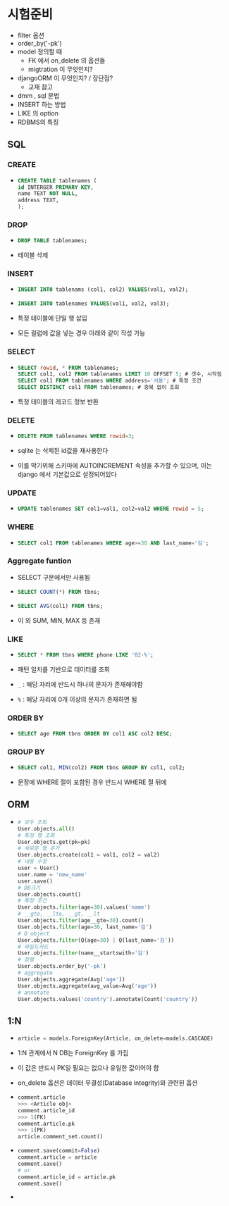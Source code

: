 # 시험준비

* filter 옵션
* order_by('-pk')
* model 정의할 때
  * FK 에서 on_delete 의 옵션들
  * migtration 이 무엇인지?
* djangoORM 이 무엇인지? / 장단점?
  * 교재 참고
* dmm , sql 문법
* INSERT 하는 방법
* LIKE 의  option
* RDBMS의 특징



## SQL

### CREATE

* ```sql
  CREATE TABLE tablenames (
  id INTERGER PRIMARY KEY,
  name TEXT NOT NULL,
  address TEXT,
  );
  ```



### DROP

* ```sql
  DROP TABLE tablenames;
  ```

* 테이블 삭제



### INSERT

* ```sql
  INSERT INTO tablenams (col1, col2) VALUES(val1, val2);
  ```

* ```sql
  INSERT INTO tablenames VALUES(val1, val2, val3);
  ```

* 특정 테이블에 단일 행 삽입

* 모든 컬럼에 값을 넣는 경우 아래와 같이 작성 가능



### SELECT

* ```sql
  SELECT rowid, * FROM tablenames;
  SELECT col1, col2 FROM tablenames LIMIT 10 OFFSET 5; # 갯수, 시작점
  SELECT col1 FROM tablenames WHERE address='서울'; # 특정 조건
  SELECT DISTINCT col1 FROM tablenames; # 중복 없이 조회
  ```

* 특정 테이블의 레코드 정보 반환



### DELETE

* ```sql
  DELETE FROM tablenames WHERE rowid=3;
  ```

* sqlite 는 삭제된 id값을 재사용한다

* 이를 막기위해 스키마에 AUTOINCREMENT 속성을 추가할 수 있으며, 이는 django 에서 기본값으로 설정되어있다



### UPDATE

* ```sql
  UPDATE tablenames SET col1=val1, col2=val2 WHERE rowid = 5;
  ```



### WHERE

* ```sql
  SELECT col1 FROM tablenames WHERE age>=30 AND last_name='김';
  ```



### Aggregate funtion

* SELECT 구문에서만 사용됨

* ```sql
  SELECT COUNT(*) FROM tbns;
  ```

* ```sql
  SELECT AVG(col1) FROM tbns;
  ```

* 이 외 SUM, MIN, MAX 등 존재



### LIKE

* ```sql
  SELECT * FROM tbns WHERE phone LIKE '02-%';
  ```

* 패턴 일치를 기반으로 데이터를 조회
* `_` : 해당 자리에 반드시 하나의 문자가 존재해야함
* `%` : 해당 자리에 0개 이상의 문자가 존재하면 됨



### ORDER BY

* ```sql
  SELECT age FROM tbns ORDER BY col1 ASC col2 DESC;
  ```



### GROUP BY

* ```sql
  SELECT col1, MIN(col2) FROM tbns GROUP BY col1, col2;
  ```

* 문장에 WHERE 절이 포함된 경우 반드시 WHERE 절 뒤에



## ORM

* ```python
  # 모두 조회
  User.objects.all()
  # 특정 행 조회
  User.objects.get(pk=pk)
  # 새로운 행 추가
  User.objects.create(col1 = val1, col2 = val2)
  # 내용 수정
  user = User()
  user.name = 'new_name'
  user.save()
  # DB크기
  User.objects.count()
  # 특정 조건
  User.objects.filter(age=30).values('name')
  # __gte, __lte, __gt, __lt
  User.objects.filter(age__gte=30).count()
  User.objects.filter(age=30, last_name='김')
  # Q object
  User.objects.filter(Q(age=30) | Q(last_name='김'))
  # 와일드카드
  User.objects.filter(name__startswith='김')
  # 정렬
  User.objects.order_by('-pk')
  # aggregate
  User.objects.aggregate(Avg('age'))
  User.objects.aggregate(avg_value=Avg('age'))
  # annotate
  User.objects.values('country').annotate(Count('country'))
  ```



## 1:N

* ```python
  article = models.ForeignKey(Article, on_delete=models.CASCADE)
  ```

* 1:N 관계에서 N DB는 ForeignKey 를 가짐

* 이 값은 반드시 PK일 필요는 없으나 유일한 값이어야 함

* on_delete 옵션은 데이터 무결성(Database integrity)와 관련된 옵션



* ```python
  comment.article
  >>> <Article obj>
  comment.article_id
  >>> 1(FK)
  comment.article.pk
  >>> 1(PK)
  article.comment_set.count()
  
  
  ```



* ```python
  comment.save(commit=False)
  comment.article = article
  comment.save()
  # or
  comment.article_id = article.pk
  comment.save()
  ```

* 